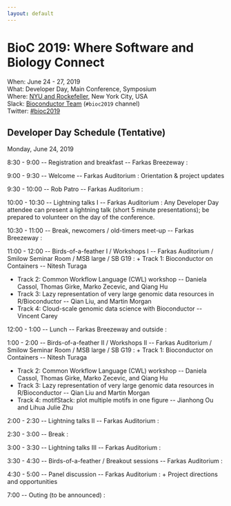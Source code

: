 ```yaml
---
layout: default
---
```

# BioC 2019: Where Software and Biology Connect

When: June 24 - 27, 2019<br />
What: Developer Day, Main Conference, Symposium<br />
Where: [NYU and Rockefeller][venue], New York City, USA<br />
Slack: [Bioconductor Team][] (`#bioc2019` channel)<br />
Twitter: [#bioc2019][tweet]<br />

[tweet]: https://twitter.com/hashtag/bioc2019?f=tweets
[venue]: ./travel-accommodations
[Bioconductor Team]: https://bioc-community.herokuapp.com/

## Developer Day Schedule (Tentative)

Monday, June 24, 2019

8:30 - 9:00 -- Registration and breakfast -- Farkas Breezeway
: 
 
9:00 - 9:30 -- Welcome -- Farkas Auditorium
: Orientation & project updates
 
9:30 - 10:00 -- Rob Patro -- Farkas Auditorium
:  
 
10:00 - 10:30 -- Lightning talks I -- Farkas Auditorium
: Any Developer Day attendee can present a lightning talk (short 5
  minute presentations); be prepared to volunteer on the day of the
  conference.
 
10:30 - 11:00 -- Break, newcomers / old-timers meet-up -- Farkas Breezeway
:  
 
11:00 - 12:00 -- Birds-of-a-feather I / Workshops I -- Farkas Auditorium / Smilow Seminar Room / MSB large / SB G19
: + Track 1: Bioconductor on Containers -- Nitesh Turaga
  + Track 2: Common Workflow Language (CWL) workshop -- Daniela
    Cassol, Thomas Girke, Marko Zecevic, and Qiang Hu
  + Track 3: Lazy representation of very large genomic data resources
    in R/Bioconductor -- Qian Liu, and Martin Morgan
  + Track 4: Cloud-scale genomic data science with Bioconductor --
    Vincent Carey
 
12:00 - 1:00 -- Lunch -- Farkas Breezeway and outside
:  
 
1:00 - 2:00 -- Birds-of-a-feather II / Workshops II  -- Farkas Auditorium / Smilow Seminar Room / MSB large / SB G19
: + Track 1: Bioconductor on Containers -- Nitesh Turaga
  + Track 2: Common Workflow Language (CWL) workshop -- Daniela
    Cassol, Thomas Girke, Marko Zecevic, and Qiang Hu
  + Track 3: Lazy representation of very large genomic data resources
    in R/Bioconductor -- Qian Liu and Martin Morgan
  + Track 4: motifStack: plot multiple motifs in one figure --
    Jianhong Ou and Lihua Julie Zhu
 
 
2:00 - 2:30 -- Lightning talks II  -- Farkas Auditorium
:  
 
2:30 - 3:00 -- Break
:  
 
3:00 - 3:30 -- Lightning talks III  -- Farkas Auditorium
:  
 
3:30 - 4:30 -- Birds-of-a-feather / Breakout sessions -- Farkas Auditorium
:  
 
4:30 - 5:00 -- Panel discussion -- Farkas Auditorium
: + Project directions and opportunities
 
7:00 -- Outing (to be announced)
:  
 
